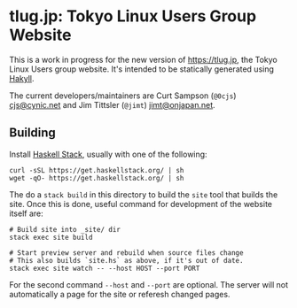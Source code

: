 tlug.jp: Tokyo Linux Users Group Website
========================================

This is a work in progress for the new version of <https://tlug.jp>,
the Tokyo Linux Users group website. It's intended to be statically
generated using [Hakyll].

The current developers/maintainers are Curt Sampson (`@0cjs`)
<cjs@cynic.net> and Jim Tittsler (`@jimt`) <jimt@onjapan.net>.

Building
--------

Install [Haskell Stack], usually with one of the following:

    curl -sSL https://get.haskellstack.org/ | sh
    wget -qO- https://get.haskellstack.org/ | sh

The do a `stack build` in this directory to build the `site` tool that
builds the site. Once this is done, useful command for development of
the website itself are:

    # Build site into _site/ dir
    stack exec site build 

    # Start preview server and rebuild when source files change
    # This also builds `site.hs` as above, if it's out of date.
    stack exec site watch -- --host HOST --port PORT 

For the second command `--host` and `--port` are optional. The server
will not automatically a page for the site or referesh changed pages.



<!-------------------------------------------------------------------->
[Hakyll]: https://jaspervdj.be/hakyll/
[Haskell Stack]: https://docs.haskellstack.org/
